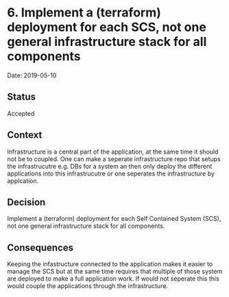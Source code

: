 # 6. Implement a (terraform) deployment for each SCS, not one general infrastructure stack for all components

Date: 2019-05-10

## Status

Accepted

## Context

Infrastructure is a central part of the application, at the same time it should not be to coupled. One can make a seperate infrastructure repo that setups the infrastrucutre e.g. DBs for a system an then only deploy the different applications into this infrastrucutre or one seperates the infrastructure by applcation.

## Decision

Implement a (terraform) deployment for each Self Contained System (SCS), not one general infrastructure stack for all components.

## Consequences

Keeping the infastructure connected to the application makes it easier to manage the SCS but at the same time requires that multiple of those system are deployed to make a full application work. If would not seperate this this would couple the applications through the infrastructure.
